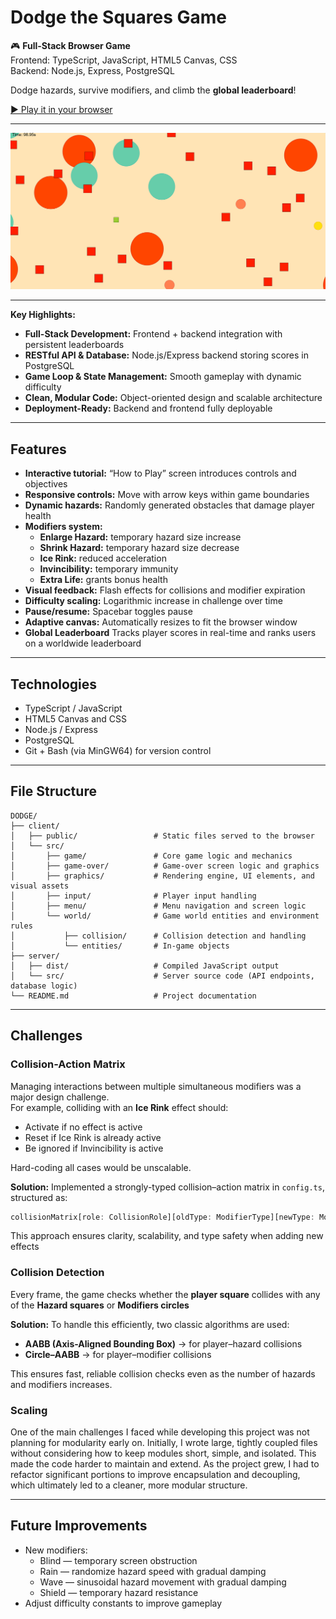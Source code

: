 # Dodge the Squares Game

🎮 **Full-Stack Browser Game**  
Frontend: TypeScript, JavaScript, HTML5 Canvas, CSS  
Backend: Node.js, Express, PostgreSQL  

Dodge hazards, survive modifiers, and climb the **global leaderboard**!  

[▶️ Play it in your browser](https://dodge-game-0ir9.onrender.com/)

---

![Gameplay Screenshot](client/public/screenshots/screenshot1.png)

---

**Key Highlights:**
- **Full-Stack Development:** Frontend + backend integration with persistent leaderboards  
- **RESTful API & Database:** Node.js/Express backend storing scores in PostgreSQL  
- **Game Loop & State Management:** Smooth gameplay with dynamic difficulty  
- **Clean, Modular Code:** Object-oriented design and scalable architecture  
- **Deployment-Ready:** Backend and frontend fully deployable

---

## Features

- **Interactive tutorial:** “How to Play” screen introduces controls and objectives  
- **Responsive controls:** Move with arrow keys within game boundaries  
- **Dynamic hazards:** Randomly generated obstacles that damage player health  
- **Modifiers system:**  
  - **Enlarge Hazard:** temporary hazard size increase  
  - **Shrink Hazard:** temporary hazard size decrease  
  - **Ice Rink:** reduced acceleration  
  - **Invincibility:** temporary immunity  
  - **Extra Life:** grants bonus health  
- **Visual feedback:** Flash effects for collisions and modifier expiration  
- **Difficulty scaling:** Logarithmic increase in challenge over time  
- **Pause/resume:** Spacebar toggles pause  
- **Adaptive canvas:** Automatically resizes to fit the browser window  
- **Global Leaderboard** Tracks player scores in real-time and ranks users on a worldwide leaderboard

---

## Technologies

- TypeScript / JavaScript  
- HTML5 Canvas and CSS
- Node.js / Express
- PostgreSQL
- Git + Bash (via MinGW64) for version control  

---

## File Structure

```
DODGE/
├── client/
│   ├── public/                 # Static files served to the browser
│   └── src/
│       ├── game/               # Core game logic and mechanics
│       ├── game-over/          # Game-over screen logic and graphics
│       ├── graphics/           # Rendering engine, UI elements, and visual assets
│       ├── input/              # Player input handling
│       ├── menu/               # Menu navigation and screen logic
│       └── world/              # Game world entities and environment rules
│           ├── collision/      # Collision detection and handling
│           └── entities/       # In-game objects
├── server/
│   ├── dist/                   # Compiled JavaScript output
│   └── src/                    # Server source code (API endpoints, database logic)
└── README.md                   # Project documentation
```

---

## Challenges

### Collision-Action Matrix
Managing interactions between multiple simultaneous modifiers was a major design challenge.  
For example, colliding with an **Ice Rink** effect should:  
- Activate if no effect is active  
- Reset if Ice Rink is already active  
- Be ignored if Invincibility is active  

Hard-coding all cases would be unscalable.  

**Solution:** Implemented a strongly-typed collision–action matrix in `config.ts`, structured as:

```ts
collisionMatrix[role: CollisionRole][oldType: ModifierType][newType: ModifierType]
```

This approach ensures clarity, scalability, and type safety when adding new effects

### Collision Detection
Every frame, the game checks whether the **player square** collides with any of the **Hazard squares** or **Modifiers circles**

**Solution:** To handle this efficiently, two classic algorithms are used: 

- **AABB (Axis-Aligned Bounding Box)** → for player–hazard collisions 
- **Circle–AABB** → for player–modifier collisions 

This ensures fast, reliable collision checks even as the number of hazards and modifiers increases.

### Scaling
One of the main challenges I faced while developing this project was not planning for modularity early on. Initially, I wrote large, tightly coupled files without considering how to keep modules short, simple, and isolated. This made the code harder to maintain and extend. As the project grew, I had to refactor significant portions to improve encapsulation and decoupling, which ultimately led to a cleaner, more modular structure.

---

## Future Improvements

- New modifiers: 
  - Blind — temporary screen obstruction 
  - Rain — randomize hazard speed with gradual damping 
  - Wave — sinusoidal hazard movement with gradual damping 
  - Shield — temporary hazard resistance 
- Adjust difficulty constants to improve gameplay